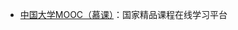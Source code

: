 
- [中国大学MOOC（慕课）](https://www.icourse163.org)：国家精品课程在线学习平台

[]()

[]()

[]()

[]()

[]()

[]()

[]()
